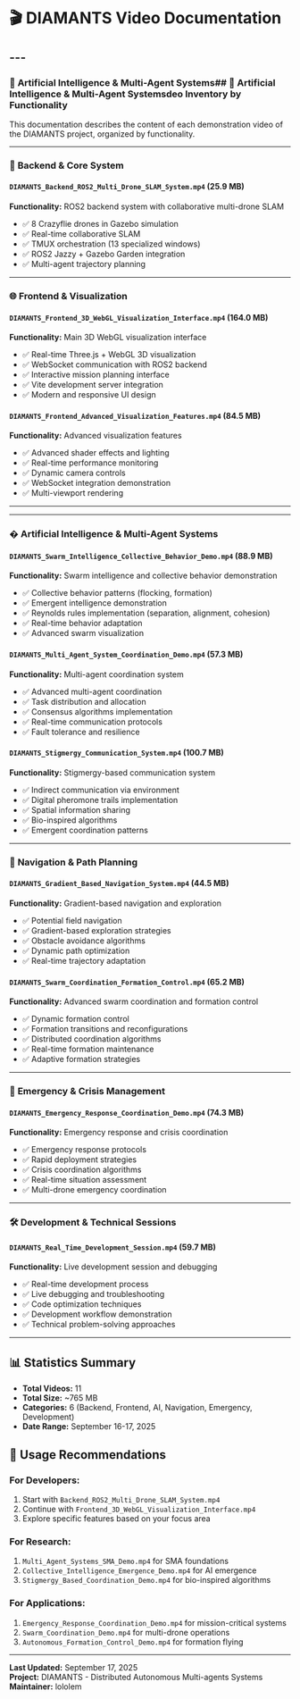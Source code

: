 # 🎬 DIAMANTS Video Documentation

## ---

### 🧠 **Artificial Intelligence & Multi-Agent Systems**## 🧠 **Artificial Intelligence & Multi-Agent Systems**deo Inventory by Functionality

This documentation describes the content of each demonstration video of the DIAMANTS project, organized by functionality.

---

### 🤖 **Backend & Core System**

#### `DIAMANTS_Backend_ROS2_Multi_Drone_SLAM_System.mp4` (25.9 MB)
**Functionality:** ROS2 backend system with collaborative multi-drone SLAM
- ✅ 8 Crazyflie drones in Gazebo simulation
- ✅ Real-time collaborative SLAM
- ✅ TMUX orchestration (13 specialized windows)
- ✅ ROS2 Jazzy + Gazebo Garden integration
- ✅ Multi-agent trajectory planning

---

### 🌐 **Frontend & Visualization**

#### `DIAMANTS_Frontend_3D_WebGL_Visualization_Interface.mp4` (164.0 MB)
**Functionality:** Main 3D WebGL visualization interface
- ✅ Real-time Three.js + WebGL 3D visualization
- ✅ WebSocket communication with ROS2 backend
- ✅ Interactive mission planning interface
- ✅ Vite development server integration
- ✅ Modern and responsive UI design

#### `DIAMANTS_Frontend_Advanced_Visualization_Features.mp4` (84.5 MB)
**Functionality:** Advanced visualization features
- ✅ Advanced shader effects and lighting
- ✅ Real-time performance monitoring
- ✅ Dynamic camera controls
- ✅ WebSocket integration demonstration
- ✅ Multi-viewport rendering

---

---

### � **Artificial Intelligence & Multi-Agent Systems**

#### `DIAMANTS_Swarm_Intelligence_Collective_Behavior_Demo.mp4` (88.9 MB)
**Functionality:** Swarm intelligence and collective behavior demonstration
- ✅ Collective behavior patterns (flocking, formation)
- ✅ Emergent intelligence demonstration
- ✅ Reynolds rules implementation (separation, alignment, cohesion)
- ✅ Real-time behavior adaptation
- ✅ Advanced swarm visualization

#### `DIAMANTS_Multi_Agent_System_Coordination_Demo.mp4` (57.3 MB)
**Functionality:** Multi-agent coordination system
- ✅ Advanced multi-agent coordination
- ✅ Task distribution and allocation
- ✅ Consensus algorithms implementation
- ✅ Real-time communication protocols
- ✅ Fault tolerance and resilience

#### `DIAMANTS_Stigmergy_Communication_System.mp4` (100.7 MB)
**Functionality:** Stigmergy-based communication system
- ✅ Indirect communication via environment
- ✅ Digital pheromone trails implementation
- ✅ Spatial information sharing
- ✅ Bio-inspired algorithms
- ✅ Emergent coordination patterns

---

### 🧭 **Navigation & Path Planning**

#### `DIAMANTS_Gradient_Based_Navigation_System.mp4` (44.5 MB)
**Functionality:** Gradient-based navigation and exploration
- ✅ Potential field navigation
- ✅ Gradient-based exploration strategies
- ✅ Obstacle avoidance algorithms
- ✅ Dynamic path optimization
- ✅ Real-time trajectory adaptation

#### `DIAMANTS_Swarm_Coordination_Formation_Control.mp4` (65.2 MB)
**Functionality:** Advanced swarm coordination and formation control
- ✅ Dynamic formation control
- ✅ Formation transitions and reconfigurations
- ✅ Distributed coordination algorithms
- ✅ Real-time formation maintenance
- ✅ Adaptive formation strategies

---

### 🚨 **Emergency & Crisis Management**

#### `DIAMANTS_Emergency_Response_Coordination_Demo.mp4` (74.3 MB)
**Functionality:** Emergency response and crisis coordination
- ✅ Emergency response protocols
- ✅ Rapid deployment strategies
- ✅ Crisis coordination algorithms
- ✅ Real-time situation assessment
- ✅ Multi-drone emergency coordination

---

### 🛠️ **Development & Technical Sessions**

#### `DIAMANTS_Real_Time_Development_Session.mp4` (59.7 MB)
**Functionality:** Live development session and debugging
- ✅ Real-time development process
- ✅ Live debugging and troubleshooting
- ✅ Code optimization techniques
- ✅ Development workflow demonstration
- ✅ Technical problem-solving approaches

---

## 📊 **Statistics Summary**

- **Total Videos:** 11
- **Total Size:** ~765 MB
- **Categories:** 6 (Backend, Frontend, AI, Navigation, Emergency, Development)
- **Date Range:** September 16-17, 2025

## 🎯 **Usage Recommendations**

### For Developers:
1. Start with `Backend_ROS2_Multi_Drone_SLAM_System.mp4`
2. Continue with `Frontend_3D_WebGL_Visualization_Interface.mp4`
3. Explore specific features based on your focus area

### For Research:
1. `Multi_Agent_Systems_SMA_Demo.mp4` for SMA foundations
2. `Collective_Intelligence_Emergence_Demo.mp4` for AI emergence
3. `Stigmergy_Based_Coordination_Demo.mp4` for bio-inspired algorithms

### For Applications:
1. `Emergency_Response_Coordination_Demo.mp4` for mission-critical systems
2. `Swarm_Coordination_Demo.mp4` for multi-drone operations
3. `Autonomous_Formation_Control_Demo.mp4` for formation flying

---

**Last Updated:** September 17, 2025  
**Project:** DIAMANTS - Distributed Autonomous Multi-agents Systems  
**Maintainer:** lololem
